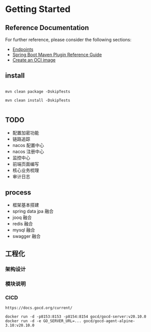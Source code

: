 # Getting Started

## Reference Documentation
For further reference, please consider the following sections:

* [Endpoints](https://docs.spring.io/spring-boot/docs/current/reference/html/production-ready-features.html#production-ready-enabling)
* [Spring Boot Maven Plugin Reference Guide](https://docs.spring.io/spring-boot/docs/2.4.0/maven-plugin/reference/html/)
* [Create an OCI image](https://docs.spring.io/spring-boot/docs/2.4.0/maven-plugin/reference/html/#build-image)

## install
```

mvn clean package -DskipTests

mvn clean install -DskipTests


```

## TODO 
* 配置加密功能
* 链路追踪
* nacos 配置中心
* nacos 注册中心
* 监控中心
* 前端页面编写
* 核心业务梳理
* 审计日志


## process
* 框架基本搭建
* spring data jpa 融合
* jooq 融合
* redis 融合
* mysql 融合
* swagger 融合


## 工程化
### 架构设计
### 模块说明
### CICD
```
https://docs.gocd.org/current/

docker run -d -p8153:8153 -p8154:8154 gocd/gocd-server:v20.10.0
docker run -d -e GO_SERVER_URL=... gocd/gocd-agent-alpine-3.10:v20.10.0


```

